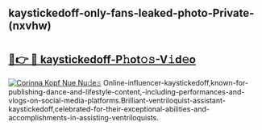 ## kaystickedoff-only-fans​-leaked-photo​-Private-(nxvhw)


# <h2><a href="https://mediaupload.pro?title=kaystickedoff&ref=git">🔗👉 🔴 kaystickedoff-P𝚑ot𝚘𝚜-V𝚒d𝚎o</a></h2>

[![Corinna Kopf Nue Nu𝚍e𝚜](https://i.imgur.com/0qMVB7G.gif)](https://mediaupload.pro?title=kaystickedoff&ref=git)
Online-influencer-kaystickedoff,known-for-publishing-dance-and-lifestyle-content,-including-performances-and-vlogs-on-social-media-platforms.Brilliant-ventriloquist-assistant-kaystickedoff,celebrated-for-their-exceptional-abilities-and-accomplishments-in-assisting-ventriloquists.  